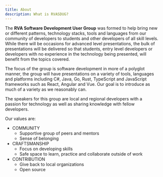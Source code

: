 ```yaml
---
title: About
description: What is RVASDUG?
---
```


The **RVA Software Development User Group** was formed to help bring new or different patterns, technology stacks, tools and languages from our community of developers to students and other developers of all skill levels. While there will be occasions for advanced level presentations, the bulk of presentations will be delivered so that students, entry level developers or developers with no experience in the technology being presented, will benefit from the topics covered.

The focus of the group is software development in more of a polyglot manner, the group will have presentations on a variety of tools, languages and platforms including C#, Java, Go, Rust, TypeScript and JavaScript frameworks such as React, Angular and Vue. Our goal is to introduce as much of a variety as we reasonably can.

The speakers for this group are local and regional developers with a passion for technology as well as sharing knowledge with fellow developers.

Our values are:

* COMMUNITY
  * Supportive group of peers and mentors
  * Sense of belonging
* CRAFTSMANSHIP
  * Focus on developing skills
  * Safe space to learn, practice and collaborate outside of work
* CONTRIBUTION
  * Give back to local organizations
  * Open source
